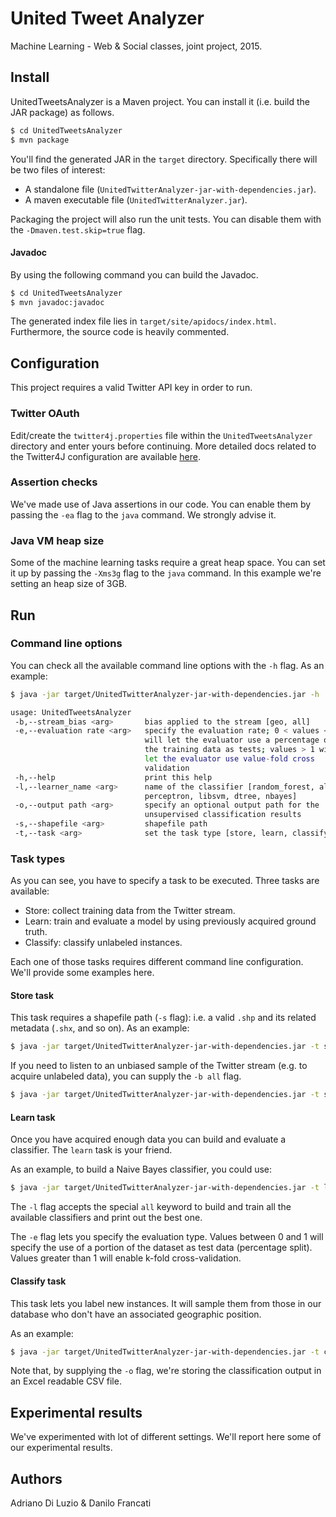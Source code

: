 # United Tweet Analyzer
Machine Learning - Web & Social classes, joint project, 2015.

## Install
UnitedTweetsAnalyzer is a Maven project.
You can install it (i.e. build the JAR package) as follows.

```bash
$ cd UnitedTweetsAnalyzer
$ mvn package
```

You'll find the generated JAR in the `target` directory.
Specifically there will be two files of interest:
* A standalone file (`UnitedTwitterAnalyzer-jar-with-dependencies.jar`).
* A maven executable file (`UnitedTwitterAnalyzer.jar`).

Packaging the project will also run the unit tests.
You can disable them with the `-Dmaven.test.skip=true` flag.

#### Javadoc
By using the following command you can build the Javadoc.

```bash
$ cd UnitedTweetsAnalyzer
$ mvn javadoc:javadoc
```

The generated index file lies in `target/site/apidocs/index.html`.
Furthermore, the source code is heavily commented.

## Configuration
This project requires a valid Twitter API key in order to run.

### Twitter OAuth
Edit/create the `twitter4j.properties` file within the `UnitedTweetsAnalyzer` directory and enter yours before continuing.
More detailed docs related to the Twitter4J configuration are available [here](http://twitter4j.org/en/configuration.html).

### Assertion checks
We've made use of Java assertions in our code.
You can enable them by passing the `-ea` flag to the `java` command.
We strongly advise it.

### Java VM heap size
Some of the machine learning tasks require a great heap space.
You can set it up by passing the `-Xms3g` flag to the `java` command.
In this example we're setting an heap size of 3GB.

## Run
### Command line options
You can check all the available command line options with the `-h` flag.
As an example:

```bash
$ java -jar target/UnitedTwitterAnalyzer-jar-with-dependencies.jar -h

usage: UnitedTweetsAnalyzer
 -b,--stream_bias <arg>       bias applied to the stream [geo, all]
 -e,--evaluation rate <arg>   specify the evaluation rate; 0 < values < 1
                              will let the evaluator use a percentage of
                              the training data as tests; values > 1 will
                              let the evaluator use value-fold cross
                              validation
 -h,--help                    print this help
 -l,--learner_name <arg>      name of the classifier [random_forest, all,
                              perceptron, libsvm, dtree, nbayes]
 -o,--output path <arg>       specify an optional output path for the
                              unsupervised classification results
 -s,--shapefile <arg>         shapefile path
 -t,--task <arg>              set the task type [store, learn, classify]
```

### Task types
As you can see, you have to specify a task to be executed.
Three tasks are available:

* Store: collect training data from the Twitter stream.
* Learn: train and evaluate a model by using previously acquired ground truth.
* Classify: classify unlabeled instances.

Each one of those tasks requires different command line configuration.
We'll provide some examples here.

#### Store task
This task requires a shapefile path (`-s` flag): i.e. a valid `.shp` and its related metadata (`.shx`, and so on).
As an example:

```bash
$ java -jar target/UnitedTwitterAnalyzer-jar-with-dependencies.jar -t store -s shapefile.shp
```

If you need to listen to an unbiased sample of the Twitter stream (e.g. to acquire unlabeled data), you can supply the `-b all` flag.

```bash
$ java -jar target/UnitedTwitterAnalyzer-jar-with-dependencies.jar -t store -s shapefile.shp -b all
```

#### Learn task
Once you have acquired enough data you can build and evaluate a classifier.
The `learn` task is your friend.

As an example, to build a Naive Bayes classifier, you could use:

```bash
$ java -jar target/UnitedTwitterAnalyzer-jar-with-dependencies.jar -t learn -l nbayes
```

The `-l` flag accepts the special `all` keyword to build and train all the available classifiers and print out the best one.

The `-e` flag lets you specify the evaluation type.
Values between 0 and 1 will specify the use of a portion of the dataset as test data (percentage split).
Values greater than 1 will enable k-fold cross-validation.

#### Classify task
This task lets you label new instances.
It will sample them from those in our database who don't have an associated geographic position.

As an example:

```bash
$ java -jar target/UnitedTwitterAnalyzer-jar-with-dependencies.jar -t classify -l nbayes -o output.csv
```

Note that, by supplying the `-o` flag, we're storing the classification output in an Excel readable CSV file.

## Experimental results
We've experimented with lot of different settings.
We'll report here some of our experimental results.

## Authors
Adriano Di Luzio & Danilo Francati
